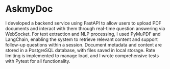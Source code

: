 # AskmyDoc
I developed a backend service using FastAPI to allow users to upload PDF documents and interact with them through real-time question answering via WebSocket.
For text extraction and NLP processing, I used PyMuPDF and LangChain, enabling the system to retrieve relevant content and support follow-up questions within a session. Document metadata and content are stored in a PostgreSQL database, with files saved in local storage. Rate limiting is implemented to manage load, and I wrote comprehensive tests with Pytest for all functionality.

